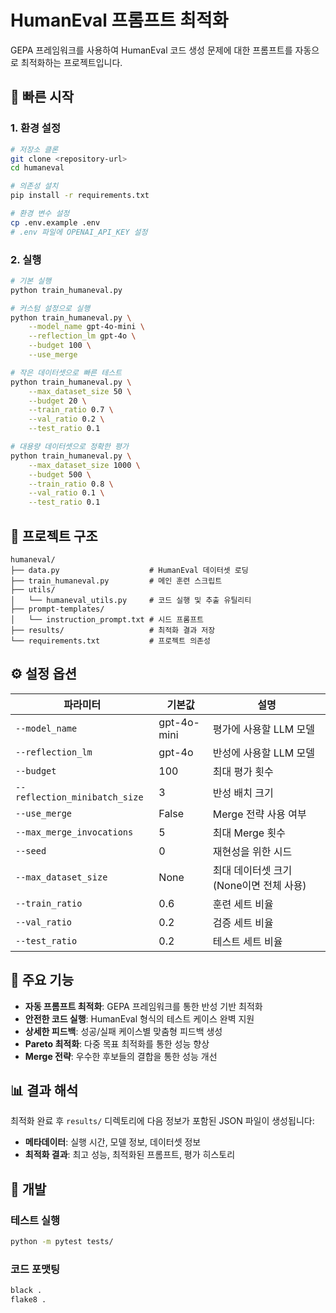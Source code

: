 # HumanEval 프롬프트 최적화

GEPA 프레임워크를 사용하여 HumanEval 코드 생성 문제에 대한 프롬프트를 자동으로 최적화하는 프로젝트입니다.

## 🚀 빠른 시작

### 1. 환경 설정

```bash
# 저장소 클론
git clone <repository-url>
cd humaneval

# 의존성 설치
pip install -r requirements.txt

# 환경 변수 설정
cp .env.example .env
# .env 파일에 OPENAI_API_KEY 설정
```

### 2. 실행

```bash
# 기본 실행
python train_humaneval.py

# 커스텀 설정으로 실행
python train_humaneval.py \
    --model_name gpt-4o-mini \
    --reflection_lm gpt-4o \
    --budget 100 \
    --use_merge

# 작은 데이터셋으로 빠른 테스트
python train_humaneval.py \
    --max_dataset_size 50 \
    --budget 20 \
    --train_ratio 0.7 \
    --val_ratio 0.2 \
    --test_ratio 0.1

# 대용량 데이터셋으로 정확한 평가
python train_humaneval.py \
    --max_dataset_size 1000 \
    --budget 500 \
    --train_ratio 0.8 \
    --val_ratio 0.1 \
    --test_ratio 0.1
```

## 📁 프로젝트 구조

```
humaneval/
├── data.py                    # HumanEval 데이터셋 로딩
├── train_humaneval.py         # 메인 훈련 스크립트
├── utils/
│   └── humaneval_utils.py     # 코드 실행 및 추출 유틸리티
├── prompt-templates/
│   └── instruction_prompt.txt # 시드 프롬프트
├── results/                   # 최적화 결과 저장
└── requirements.txt           # 프로젝트 의존성
```

## ⚙️ 설정 옵션

| 파라미터 | 기본값 | 설명 |
|---------|--------|------|
| `--model_name` | gpt-4o-mini | 평가에 사용할 LLM 모델 |
| `--reflection_lm` | gpt-4o | 반성에 사용할 LLM 모델 |
| `--budget` | 100 | 최대 평가 횟수 |
| `--reflection_minibatch_size` | 3 | 반성 배치 크기 |
| `--use_merge` | False | Merge 전략 사용 여부 |
| `--max_merge_invocations` | 5 | 최대 Merge 횟수 |
| `--seed` | 0 | 재현성을 위한 시드 |
| `--max_dataset_size` | None | 최대 데이터셋 크기 (None이면 전체 사용) |
| `--train_ratio` | 0.6 | 훈련 세트 비율 |
| `--val_ratio` | 0.2 | 검증 세트 비율 |
| `--test_ratio` | 0.2 | 테스트 세트 비율 |

## 🎯 주요 기능

- **자동 프롬프트 최적화**: GEPA 프레임워크를 통한 반성 기반 최적화
- **안전한 코드 실행**: HumanEval 형식의 테스트 케이스 완벽 지원
- **상세한 피드백**: 성공/실패 케이스별 맞춤형 피드백 생성
- **Pareto 최적화**: 다중 목표 최적화를 통한 성능 향상
- **Merge 전략**: 우수한 후보들의 결합을 통한 성능 개선

## 📊 결과 해석

최적화 완료 후 `results/` 디렉토리에 다음 정보가 포함된 JSON 파일이 생성됩니다:

- **메타데이터**: 실행 시간, 모델 정보, 데이터셋 정보
- **최적화 결과**: 최고 성능, 최적화된 프롬프트, 평가 히스토리

## 🔧 개발

### 테스트 실행
```bash
python -m pytest tests/
```

### 코드 포맷팅
```bash
black .
flake8 .
```